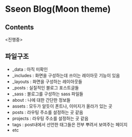 # **Sseon Blog(Moon theme)**

## Contents

<진행중>

## 파일구조

- _data : 아직 미확인
- _includes : 화면을 구성하는데 쓰이는 레이아웃 기능이 있음
- _layouts : 화면을 구성하는 레이아웃들
- _posts : 실질적인 블로그 포스트글들
- _sass : 블로그를 구성하는 sass 파일들
- about : 나에 대한 간단한 정보들
- assets : 모두가 알듯이 폰트나, 이미지가 올라가 있는 곳
- posts : 라우팅 주소를 설정하는 곳 같음 
- projects : 라우팅 주소를 설정하는 곳 같음 
- tags : post내에서 선언한 태그들은 전부 뿌려서 보여주는 페이지
- etc